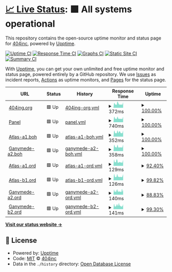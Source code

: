 # [📈 Live Status](https://404incorporated.github.io/upptime): <!--live status--> **🟩 All systems operational**

This repository contains the open-source uptime monitor and status page for [404inc](https://404inc.org), powered by [Upptime](https://github.com/upptime/upptime).

[![Uptime CI](https://github.com/404incorporated/upptime/workflows/Uptime%20CI/badge.svg)](https://github.com/404incorporated/upptime/actions?query=workflow%3A%22Uptime+CI%22)
[![Response Time CI](https://github.com/404incorporated/upptime/workflows/Response%20Time%20CI/badge.svg)](https://github.com/404incorporated/upptime/actions?query=workflow%3A%22Response+Time+CI%22)
[![Graphs CI](https://github.com/404incorporated/upptime/workflows/Graphs%20CI/badge.svg)](https://github.com/404incorporated/upptime/actions?query=workflow%3A%22Graphs+CI%22)
[![Static Site CI](https://github.com/404incorporated/upptime/workflows/Static%20Site%20CI/badge.svg)](https://github.com/404incorporated/upptime/actions?query=workflow%3A%22Static+Site+CI%22)
[![Summary CI](https://github.com/404incorporated/upptime/workflows/Summary%20CI/badge.svg)](https://github.com/404incorporated/upptime/actions?query=workflow%3A%22Summary+CI%22)

With [Upptime](https://upptime.js.org), you can get your own unlimited and free uptime monitor and status page, powered entirely by a GitHub repository. We use [Issues](https://github.com/404incorporated/upptime/issues) as incident reports, [Actions](https://github.com/404incorporated/upptime/actions) as uptime monitors, and [Pages](https://404incorporated.github.io/upptime) for the status page.

<!--start: status pages-->
<!-- This summary is generated by Upptime (https://github.com/upptime/upptime) -->
<!-- Do not edit this manually, your changes will be overwritten -->
<!-- prettier-ignore -->
| URL | Status | History | Response Time | Uptime |
| --- | ------ | ------- | ------------- | ------ |
| <img alt="" src="https://favicons.githubusercontent.com/404inc.org" height="13"> [404ing.org](https://404inc.org) | 🟩 Up | [404ing-org.yml](https://github.com/404incorporated/upptime/commits/HEAD/history/404ing-org.yml) | <details><summary><img alt="Response time graph" src="./graphs/404ing-org/response-time-week.png" height="20"> 372ms</summary><br><a href="https://status.404inc.org/history/404ing-org"><img alt="Response time 447" src="https://img.shields.io/endpoint?url=https%3A%2F%2Fraw.githubusercontent.com%2F404incorporated%2Fupptime%2FHEAD%2Fapi%2F404ing-org%2Fresponse-time.json"></a><br><a href="https://status.404inc.org/history/404ing-org"><img alt="24-hour response time 378" src="https://img.shields.io/endpoint?url=https%3A%2F%2Fraw.githubusercontent.com%2F404incorporated%2Fupptime%2FHEAD%2Fapi%2F404ing-org%2Fresponse-time-day.json"></a><br><a href="https://status.404inc.org/history/404ing-org"><img alt="7-day response time 372" src="https://img.shields.io/endpoint?url=https%3A%2F%2Fraw.githubusercontent.com%2F404incorporated%2Fupptime%2FHEAD%2Fapi%2F404ing-org%2Fresponse-time-week.json"></a><br><a href="https://status.404inc.org/history/404ing-org"><img alt="30-day response time 431" src="https://img.shields.io/endpoint?url=https%3A%2F%2Fraw.githubusercontent.com%2F404incorporated%2Fupptime%2FHEAD%2Fapi%2F404ing-org%2Fresponse-time-month.json"></a><br><a href="https://status.404inc.org/history/404ing-org"><img alt="1-year response time 447" src="https://img.shields.io/endpoint?url=https%3A%2F%2Fraw.githubusercontent.com%2F404incorporated%2Fupptime%2FHEAD%2Fapi%2F404ing-org%2Fresponse-time-year.json"></a></details> | <details><summary><a href="https://status.404inc.org/history/404ing-org">100.00%</a></summary><a href="https://status.404inc.org/history/404ing-org"><img alt="All-time uptime 100.00%" src="https://img.shields.io/endpoint?url=https%3A%2F%2Fraw.githubusercontent.com%2F404incorporated%2Fupptime%2FHEAD%2Fapi%2F404ing-org%2Fuptime.json"></a><br><a href="https://status.404inc.org/history/404ing-org"><img alt="24-hour uptime 100.00%" src="https://img.shields.io/endpoint?url=https%3A%2F%2Fraw.githubusercontent.com%2F404incorporated%2Fupptime%2FHEAD%2Fapi%2F404ing-org%2Fuptime-day.json"></a><br><a href="https://status.404inc.org/history/404ing-org"><img alt="7-day uptime 100.00%" src="https://img.shields.io/endpoint?url=https%3A%2F%2Fraw.githubusercontent.com%2F404incorporated%2Fupptime%2FHEAD%2Fapi%2F404ing-org%2Fuptime-week.json"></a><br><a href="https://status.404inc.org/history/404ing-org"><img alt="30-day uptime 100.00%" src="https://img.shields.io/endpoint?url=https%3A%2F%2Fraw.githubusercontent.com%2F404incorporated%2Fupptime%2FHEAD%2Fapi%2F404ing-org%2Fuptime-month.json"></a><br><a href="https://status.404inc.org/history/404ing-org"><img alt="1-year uptime 100.00%" src="https://img.shields.io/endpoint?url=https%3A%2F%2Fraw.githubusercontent.com%2F404incorporated%2Fupptime%2FHEAD%2Fapi%2F404ing-org%2Fuptime-year.json"></a></details>
| <img alt="" src="https://favicons.githubusercontent.com/panel.404inc.org" height="13"> [Panel](https://panel.404inc.org) | 🟩 Up | [panel.yml](https://github.com/404incorporated/upptime/commits/HEAD/history/panel.yml) | <details><summary><img alt="Response time graph" src="./graphs/panel/response-time-week.png" height="20"> 740ms</summary><br><a href="https://status.404inc.org/history/panel"><img alt="Response time 780" src="https://img.shields.io/endpoint?url=https%3A%2F%2Fraw.githubusercontent.com%2F404incorporated%2Fupptime%2FHEAD%2Fapi%2Fpanel%2Fresponse-time.json"></a><br><a href="https://status.404inc.org/history/panel"><img alt="24-hour response time 779" src="https://img.shields.io/endpoint?url=https%3A%2F%2Fraw.githubusercontent.com%2F404incorporated%2Fupptime%2FHEAD%2Fapi%2Fpanel%2Fresponse-time-day.json"></a><br><a href="https://status.404inc.org/history/panel"><img alt="7-day response time 740" src="https://img.shields.io/endpoint?url=https%3A%2F%2Fraw.githubusercontent.com%2F404incorporated%2Fupptime%2FHEAD%2Fapi%2Fpanel%2Fresponse-time-week.json"></a><br><a href="https://status.404inc.org/history/panel"><img alt="30-day response time 782" src="https://img.shields.io/endpoint?url=https%3A%2F%2Fraw.githubusercontent.com%2F404incorporated%2Fupptime%2FHEAD%2Fapi%2Fpanel%2Fresponse-time-month.json"></a><br><a href="https://status.404inc.org/history/panel"><img alt="1-year response time 780" src="https://img.shields.io/endpoint?url=https%3A%2F%2Fraw.githubusercontent.com%2F404incorporated%2Fupptime%2FHEAD%2Fapi%2Fpanel%2Fresponse-time-year.json"></a></details> | <details><summary><a href="https://status.404inc.org/history/panel">100.00%</a></summary><a href="https://status.404inc.org/history/panel"><img alt="All-time uptime 99.97%" src="https://img.shields.io/endpoint?url=https%3A%2F%2Fraw.githubusercontent.com%2F404incorporated%2Fupptime%2FHEAD%2Fapi%2Fpanel%2Fuptime.json"></a><br><a href="https://status.404inc.org/history/panel"><img alt="24-hour uptime 100.00%" src="https://img.shields.io/endpoint?url=https%3A%2F%2Fraw.githubusercontent.com%2F404incorporated%2Fupptime%2FHEAD%2Fapi%2Fpanel%2Fuptime-day.json"></a><br><a href="https://status.404inc.org/history/panel"><img alt="7-day uptime 100.00%" src="https://img.shields.io/endpoint?url=https%3A%2F%2Fraw.githubusercontent.com%2F404incorporated%2Fupptime%2FHEAD%2Fapi%2Fpanel%2Fuptime-week.json"></a><br><a href="https://status.404inc.org/history/panel"><img alt="30-day uptime 99.97%" src="https://img.shields.io/endpoint?url=https%3A%2F%2Fraw.githubusercontent.com%2F404incorporated%2Fupptime%2FHEAD%2Fapi%2Fpanel%2Fuptime-month.json"></a><br><a href="https://status.404inc.org/history/panel"><img alt="1-year uptime 99.97%" src="https://img.shields.io/endpoint?url=https%3A%2F%2Fraw.githubusercontent.com%2F404incorporated%2Fupptime%2FHEAD%2Fapi%2Fpanel%2Fuptime-year.json"></a></details>
| <img alt="" src="https://favicons.githubusercontent.com/atlas-a1.boh.404inc.org" height="13"> [Atlas-a1.boh](https://atlas-a1.boh.404inc.org) | 🟩 Up | [atlas-a1-boh.yml](https://github.com/404incorporated/upptime/commits/HEAD/history/atlas-a1-boh.yml) | <details><summary><img alt="Response time graph" src="./graphs/atlas-a1-boh/response-time-week.png" height="20"> 352ms</summary><br><a href="https://status.404inc.org/history/atlas-a1-boh"><img alt="Response time 355" src="https://img.shields.io/endpoint?url=https%3A%2F%2Fraw.githubusercontent.com%2F404incorporated%2Fupptime%2FHEAD%2Fapi%2Fatlas-a1-boh%2Fresponse-time.json"></a><br><a href="https://status.404inc.org/history/atlas-a1-boh"><img alt="24-hour response time 377" src="https://img.shields.io/endpoint?url=https%3A%2F%2Fraw.githubusercontent.com%2F404incorporated%2Fupptime%2FHEAD%2Fapi%2Fatlas-a1-boh%2Fresponse-time-day.json"></a><br><a href="https://status.404inc.org/history/atlas-a1-boh"><img alt="7-day response time 352" src="https://img.shields.io/endpoint?url=https%3A%2F%2Fraw.githubusercontent.com%2F404incorporated%2Fupptime%2FHEAD%2Fapi%2Fatlas-a1-boh%2Fresponse-time-week.json"></a><br><a href="https://status.404inc.org/history/atlas-a1-boh"><img alt="30-day response time 358" src="https://img.shields.io/endpoint?url=https%3A%2F%2Fraw.githubusercontent.com%2F404incorporated%2Fupptime%2FHEAD%2Fapi%2Fatlas-a1-boh%2Fresponse-time-month.json"></a><br><a href="https://status.404inc.org/history/atlas-a1-boh"><img alt="1-year response time 355" src="https://img.shields.io/endpoint?url=https%3A%2F%2Fraw.githubusercontent.com%2F404incorporated%2Fupptime%2FHEAD%2Fapi%2Fatlas-a1-boh%2Fresponse-time-year.json"></a></details> | <details><summary><a href="https://status.404inc.org/history/atlas-a1-boh">100.00%</a></summary><a href="https://status.404inc.org/history/atlas-a1-boh"><img alt="All-time uptime 99.97%" src="https://img.shields.io/endpoint?url=https%3A%2F%2Fraw.githubusercontent.com%2F404incorporated%2Fupptime%2FHEAD%2Fapi%2Fatlas-a1-boh%2Fuptime.json"></a><br><a href="https://status.404inc.org/history/atlas-a1-boh"><img alt="24-hour uptime 100.00%" src="https://img.shields.io/endpoint?url=https%3A%2F%2Fraw.githubusercontent.com%2F404incorporated%2Fupptime%2FHEAD%2Fapi%2Fatlas-a1-boh%2Fuptime-day.json"></a><br><a href="https://status.404inc.org/history/atlas-a1-boh"><img alt="7-day uptime 100.00%" src="https://img.shields.io/endpoint?url=https%3A%2F%2Fraw.githubusercontent.com%2F404incorporated%2Fupptime%2FHEAD%2Fapi%2Fatlas-a1-boh%2Fuptime-week.json"></a><br><a href="https://status.404inc.org/history/atlas-a1-boh"><img alt="30-day uptime 99.97%" src="https://img.shields.io/endpoint?url=https%3A%2F%2Fraw.githubusercontent.com%2F404incorporated%2Fupptime%2FHEAD%2Fapi%2Fatlas-a1-boh%2Fuptime-month.json"></a><br><a href="https://status.404inc.org/history/atlas-a1-boh"><img alt="1-year uptime 99.97%" src="https://img.shields.io/endpoint?url=https%3A%2F%2Fraw.githubusercontent.com%2F404incorporated%2Fupptime%2FHEAD%2Fapi%2Fatlas-a1-boh%2Fuptime-year.json"></a></details>
| <img alt="" src="https://favicons.githubusercontent.com/ganymede-a2.boh.404inc.org" height="13"> [Ganymede-a2.boh](https://ganymede-a2.boh.404inc.org) | 🟩 Up | [ganymede-a2-boh.yml](https://github.com/404incorporated/upptime/commits/HEAD/history/ganymede-a2-boh.yml) | <details><summary><img alt="Response time graph" src="./graphs/ganymede-a2-boh/response-time-week.png" height="20"> 358ms</summary><br><a href="https://status.404inc.org/history/ganymede-a2-boh"><img alt="Response time 528" src="https://img.shields.io/endpoint?url=https%3A%2F%2Fraw.githubusercontent.com%2F404incorporated%2Fupptime%2FHEAD%2Fapi%2Fganymede-a2-boh%2Fresponse-time.json"></a><br><a href="https://status.404inc.org/history/ganymede-a2-boh"><img alt="24-hour response time 393" src="https://img.shields.io/endpoint?url=https%3A%2F%2Fraw.githubusercontent.com%2F404incorporated%2Fupptime%2FHEAD%2Fapi%2Fganymede-a2-boh%2Fresponse-time-day.json"></a><br><a href="https://status.404inc.org/history/ganymede-a2-boh"><img alt="7-day response time 358" src="https://img.shields.io/endpoint?url=https%3A%2F%2Fraw.githubusercontent.com%2F404incorporated%2Fupptime%2FHEAD%2Fapi%2Fganymede-a2-boh%2Fresponse-time-week.json"></a><br><a href="https://status.404inc.org/history/ganymede-a2-boh"><img alt="30-day response time 373" src="https://img.shields.io/endpoint?url=https%3A%2F%2Fraw.githubusercontent.com%2F404incorporated%2Fupptime%2FHEAD%2Fapi%2Fganymede-a2-boh%2Fresponse-time-month.json"></a><br><a href="https://status.404inc.org/history/ganymede-a2-boh"><img alt="1-year response time 528" src="https://img.shields.io/endpoint?url=https%3A%2F%2Fraw.githubusercontent.com%2F404incorporated%2Fupptime%2FHEAD%2Fapi%2Fganymede-a2-boh%2Fresponse-time-year.json"></a></details> | <details><summary><a href="https://status.404inc.org/history/ganymede-a2-boh">100.00%</a></summary><a href="https://status.404inc.org/history/ganymede-a2-boh"><img alt="All-time uptime 99.85%" src="https://img.shields.io/endpoint?url=https%3A%2F%2Fraw.githubusercontent.com%2F404incorporated%2Fupptime%2FHEAD%2Fapi%2Fganymede-a2-boh%2Fuptime.json"></a><br><a href="https://status.404inc.org/history/ganymede-a2-boh"><img alt="24-hour uptime 100.00%" src="https://img.shields.io/endpoint?url=https%3A%2F%2Fraw.githubusercontent.com%2F404incorporated%2Fupptime%2FHEAD%2Fapi%2Fganymede-a2-boh%2Fuptime-day.json"></a><br><a href="https://status.404inc.org/history/ganymede-a2-boh"><img alt="7-day uptime 100.00%" src="https://img.shields.io/endpoint?url=https%3A%2F%2Fraw.githubusercontent.com%2F404incorporated%2Fupptime%2FHEAD%2Fapi%2Fganymede-a2-boh%2Fuptime-week.json"></a><br><a href="https://status.404inc.org/history/ganymede-a2-boh"><img alt="30-day uptime 99.97%" src="https://img.shields.io/endpoint?url=https%3A%2F%2Fraw.githubusercontent.com%2F404incorporated%2Fupptime%2FHEAD%2Fapi%2Fganymede-a2-boh%2Fuptime-month.json"></a><br><a href="https://status.404inc.org/history/ganymede-a2-boh"><img alt="1-year uptime 99.85%" src="https://img.shields.io/endpoint?url=https%3A%2F%2Fraw.githubusercontent.com%2F404incorporated%2Fupptime%2FHEAD%2Fapi%2Fganymede-a2-boh%2Fuptime-year.json"></a></details>
| <img alt="" src="https://favicons.githubusercontent.com/atlas-a1.ord.404inc.org" height="13"> [Atlas-a1.ord](https://atlas-a1.ord.404inc.org) | 🟩 Up | [atlas-a1-ord.yml](https://github.com/404incorporated/upptime/commits/HEAD/history/atlas-a1-ord.yml) | <details><summary><img alt="Response time graph" src="./graphs/atlas-a1-ord/response-time-week.png" height="20"> 129ms</summary><br><a href="https://status.404inc.org/history/atlas-a1-ord"><img alt="Response time 417" src="https://img.shields.io/endpoint?url=https%3A%2F%2Fraw.githubusercontent.com%2F404incorporated%2Fupptime%2FHEAD%2Fapi%2Fatlas-a1-ord%2Fresponse-time.json"></a><br><a href="https://status.404inc.org/history/atlas-a1-ord"><img alt="24-hour response time 137" src="https://img.shields.io/endpoint?url=https%3A%2F%2Fraw.githubusercontent.com%2F404incorporated%2Fupptime%2FHEAD%2Fapi%2Fatlas-a1-ord%2Fresponse-time-day.json"></a><br><a href="https://status.404inc.org/history/atlas-a1-ord"><img alt="7-day response time 129" src="https://img.shields.io/endpoint?url=https%3A%2F%2Fraw.githubusercontent.com%2F404incorporated%2Fupptime%2FHEAD%2Fapi%2Fatlas-a1-ord%2Fresponse-time-week.json"></a><br><a href="https://status.404inc.org/history/atlas-a1-ord"><img alt="30-day response time 136" src="https://img.shields.io/endpoint?url=https%3A%2F%2Fraw.githubusercontent.com%2F404incorporated%2Fupptime%2FHEAD%2Fapi%2Fatlas-a1-ord%2Fresponse-time-month.json"></a><br><a href="https://status.404inc.org/history/atlas-a1-ord"><img alt="1-year response time 417" src="https://img.shields.io/endpoint?url=https%3A%2F%2Fraw.githubusercontent.com%2F404incorporated%2Fupptime%2FHEAD%2Fapi%2Fatlas-a1-ord%2Fresponse-time-year.json"></a></details> | <details><summary><a href="https://status.404inc.org/history/atlas-a1-ord">92.40%</a></summary><a href="https://status.404inc.org/history/atlas-a1-ord"><img alt="All-time uptime 98.29%" src="https://img.shields.io/endpoint?url=https%3A%2F%2Fraw.githubusercontent.com%2F404incorporated%2Fupptime%2FHEAD%2Fapi%2Fatlas-a1-ord%2Fuptime.json"></a><br><a href="https://status.404inc.org/history/atlas-a1-ord"><img alt="24-hour uptime 100.00%" src="https://img.shields.io/endpoint?url=https%3A%2F%2Fraw.githubusercontent.com%2F404incorporated%2Fupptime%2FHEAD%2Fapi%2Fatlas-a1-ord%2Fuptime-day.json"></a><br><a href="https://status.404inc.org/history/atlas-a1-ord"><img alt="7-day uptime 92.40%" src="https://img.shields.io/endpoint?url=https%3A%2F%2Fraw.githubusercontent.com%2F404incorporated%2Fupptime%2FHEAD%2Fapi%2Fatlas-a1-ord%2Fuptime-week.json"></a><br><a href="https://status.404inc.org/history/atlas-a1-ord"><img alt="30-day uptime 98.20%" src="https://img.shields.io/endpoint?url=https%3A%2F%2Fraw.githubusercontent.com%2F404incorporated%2Fupptime%2FHEAD%2Fapi%2Fatlas-a1-ord%2Fuptime-month.json"></a><br><a href="https://status.404inc.org/history/atlas-a1-ord"><img alt="1-year uptime 98.29%" src="https://img.shields.io/endpoint?url=https%3A%2F%2Fraw.githubusercontent.com%2F404incorporated%2Fupptime%2FHEAD%2Fapi%2Fatlas-a1-ord%2Fuptime-year.json"></a></details>
| <img alt="" src="https://favicons.githubusercontent.com/atlas-b1.ord.404inc.org" height="13"> [Atlas-b1.ord](https://atlas-b1.ord.404inc.org) | 🟩 Up | [atlas-b1-ord.yml](https://github.com/404incorporated/upptime/commits/HEAD/history/atlas-b1-ord.yml) | <details><summary><img alt="Response time graph" src="./graphs/atlas-b1-ord/response-time-week.png" height="20"> 126ms</summary><br><a href="https://status.404inc.org/history/atlas-b1-ord"><img alt="Response time 140" src="https://img.shields.io/endpoint?url=https%3A%2F%2Fraw.githubusercontent.com%2F404incorporated%2Fupptime%2FHEAD%2Fapi%2Fatlas-b1-ord%2Fresponse-time.json"></a><br><a href="https://status.404inc.org/history/atlas-b1-ord"><img alt="24-hour response time 139" src="https://img.shields.io/endpoint?url=https%3A%2F%2Fraw.githubusercontent.com%2F404incorporated%2Fupptime%2FHEAD%2Fapi%2Fatlas-b1-ord%2Fresponse-time-day.json"></a><br><a href="https://status.404inc.org/history/atlas-b1-ord"><img alt="7-day response time 126" src="https://img.shields.io/endpoint?url=https%3A%2F%2Fraw.githubusercontent.com%2F404incorporated%2Fupptime%2FHEAD%2Fapi%2Fatlas-b1-ord%2Fresponse-time-week.json"></a><br><a href="https://status.404inc.org/history/atlas-b1-ord"><img alt="30-day response time 140" src="https://img.shields.io/endpoint?url=https%3A%2F%2Fraw.githubusercontent.com%2F404incorporated%2Fupptime%2FHEAD%2Fapi%2Fatlas-b1-ord%2Fresponse-time-month.json"></a><br><a href="https://status.404inc.org/history/atlas-b1-ord"><img alt="1-year response time 140" src="https://img.shields.io/endpoint?url=https%3A%2F%2Fraw.githubusercontent.com%2F404incorporated%2Fupptime%2FHEAD%2Fapi%2Fatlas-b1-ord%2Fresponse-time-year.json"></a></details> | <details><summary><a href="https://status.404inc.org/history/atlas-b1-ord">99.82%</a></summary><a href="https://status.404inc.org/history/atlas-b1-ord"><img alt="All-time uptime 96.70%" src="https://img.shields.io/endpoint?url=https%3A%2F%2Fraw.githubusercontent.com%2F404incorporated%2Fupptime%2FHEAD%2Fapi%2Fatlas-b1-ord%2Fuptime.json"></a><br><a href="https://status.404inc.org/history/atlas-b1-ord"><img alt="24-hour uptime 100.00%" src="https://img.shields.io/endpoint?url=https%3A%2F%2Fraw.githubusercontent.com%2F404incorporated%2Fupptime%2FHEAD%2Fapi%2Fatlas-b1-ord%2Fuptime-day.json"></a><br><a href="https://status.404inc.org/history/atlas-b1-ord"><img alt="7-day uptime 99.82%" src="https://img.shields.io/endpoint?url=https%3A%2F%2Fraw.githubusercontent.com%2F404incorporated%2Fupptime%2FHEAD%2Fapi%2Fatlas-b1-ord%2Fuptime-week.json"></a><br><a href="https://status.404inc.org/history/atlas-b1-ord"><img alt="30-day uptime 96.31%" src="https://img.shields.io/endpoint?url=https%3A%2F%2Fraw.githubusercontent.com%2F404incorporated%2Fupptime%2FHEAD%2Fapi%2Fatlas-b1-ord%2Fuptime-month.json"></a><br><a href="https://status.404inc.org/history/atlas-b1-ord"><img alt="1-year uptime 96.70%" src="https://img.shields.io/endpoint?url=https%3A%2F%2Fraw.githubusercontent.com%2F404incorporated%2Fupptime%2FHEAD%2Fapi%2Fatlas-b1-ord%2Fuptime-year.json"></a></details>
| <img alt="" src="https://favicons.githubusercontent.com/ganymede-a2.ord.404inc.org" height="13"> [Ganymede-a2.ord](https://ganymede-a2.ord.404inc.org) | 🟩 Up | [ganymede-a2-ord.yml](https://github.com/404incorporated/upptime/commits/HEAD/history/ganymede-a2-ord.yml) | <details><summary><img alt="Response time graph" src="./graphs/ganymede-a2-ord/response-time-week.png" height="20"> 140ms</summary><br><a href="https://status.404inc.org/history/ganymede-a2-ord"><img alt="Response time 361" src="https://img.shields.io/endpoint?url=https%3A%2F%2Fraw.githubusercontent.com%2F404incorporated%2Fupptime%2FHEAD%2Fapi%2Fganymede-a2-ord%2Fresponse-time.json"></a><br><a href="https://status.404inc.org/history/ganymede-a2-ord"><img alt="24-hour response time 150" src="https://img.shields.io/endpoint?url=https%3A%2F%2Fraw.githubusercontent.com%2F404incorporated%2Fupptime%2FHEAD%2Fapi%2Fganymede-a2-ord%2Fresponse-time-day.json"></a><br><a href="https://status.404inc.org/history/ganymede-a2-ord"><img alt="7-day response time 140" src="https://img.shields.io/endpoint?url=https%3A%2F%2Fraw.githubusercontent.com%2F404incorporated%2Fupptime%2FHEAD%2Fapi%2Fganymede-a2-ord%2Fresponse-time-week.json"></a><br><a href="https://status.404inc.org/history/ganymede-a2-ord"><img alt="30-day response time 142" src="https://img.shields.io/endpoint?url=https%3A%2F%2Fraw.githubusercontent.com%2F404incorporated%2Fupptime%2FHEAD%2Fapi%2Fganymede-a2-ord%2Fresponse-time-month.json"></a><br><a href="https://status.404inc.org/history/ganymede-a2-ord"><img alt="1-year response time 361" src="https://img.shields.io/endpoint?url=https%3A%2F%2Fraw.githubusercontent.com%2F404incorporated%2Fupptime%2FHEAD%2Fapi%2Fganymede-a2-ord%2Fresponse-time-year.json"></a></details> | <details><summary><a href="https://status.404inc.org/history/ganymede-a2-ord">88.83%</a></summary><a href="https://status.404inc.org/history/ganymede-a2-ord"><img alt="All-time uptime 97.61%" src="https://img.shields.io/endpoint?url=https%3A%2F%2Fraw.githubusercontent.com%2F404incorporated%2Fupptime%2FHEAD%2Fapi%2Fganymede-a2-ord%2Fuptime.json"></a><br><a href="https://status.404inc.org/history/ganymede-a2-ord"><img alt="24-hour uptime 25.10%" src="https://img.shields.io/endpoint?url=https%3A%2F%2Fraw.githubusercontent.com%2F404incorporated%2Fupptime%2FHEAD%2Fapi%2Fganymede-a2-ord%2Fuptime-day.json"></a><br><a href="https://status.404inc.org/history/ganymede-a2-ord"><img alt="7-day uptime 88.83%" src="https://img.shields.io/endpoint?url=https%3A%2F%2Fraw.githubusercontent.com%2F404incorporated%2Fupptime%2FHEAD%2Fapi%2Fganymede-a2-ord%2Fuptime-week.json"></a><br><a href="https://status.404inc.org/history/ganymede-a2-ord"><img alt="30-day uptime 97.38%" src="https://img.shields.io/endpoint?url=https%3A%2F%2Fraw.githubusercontent.com%2F404incorporated%2Fupptime%2FHEAD%2Fapi%2Fganymede-a2-ord%2Fuptime-month.json"></a><br><a href="https://status.404inc.org/history/ganymede-a2-ord"><img alt="1-year uptime 97.61%" src="https://img.shields.io/endpoint?url=https%3A%2F%2Fraw.githubusercontent.com%2F404incorporated%2Fupptime%2FHEAD%2Fapi%2Fganymede-a2-ord%2Fuptime-year.json"></a></details>
| <img alt="" src="https://favicons.githubusercontent.com/ganymede-b2.ord.404inc.org" height="13"> [Ganymede-b2.ord](https://ganymede-b2.ord.404inc.org) | 🟩 Up | [ganymede-b2-ord.yml](https://github.com/404incorporated/upptime/commits/HEAD/history/ganymede-b2-ord.yml) | <details><summary><img alt="Response time graph" src="./graphs/ganymede-b2-ord/response-time-week.png" height="20"> 141ms</summary><br><a href="https://status.404inc.org/history/ganymede-b2-ord"><img alt="Response time 149" src="https://img.shields.io/endpoint?url=https%3A%2F%2Fraw.githubusercontent.com%2F404incorporated%2Fupptime%2FHEAD%2Fapi%2Fganymede-b2-ord%2Fresponse-time.json"></a><br><a href="https://status.404inc.org/history/ganymede-b2-ord"><img alt="24-hour response time 139" src="https://img.shields.io/endpoint?url=https%3A%2F%2Fraw.githubusercontent.com%2F404incorporated%2Fupptime%2FHEAD%2Fapi%2Fganymede-b2-ord%2Fresponse-time-day.json"></a><br><a href="https://status.404inc.org/history/ganymede-b2-ord"><img alt="7-day response time 141" src="https://img.shields.io/endpoint?url=https%3A%2F%2Fraw.githubusercontent.com%2F404incorporated%2Fupptime%2FHEAD%2Fapi%2Fganymede-b2-ord%2Fresponse-time-week.json"></a><br><a href="https://status.404inc.org/history/ganymede-b2-ord"><img alt="30-day response time 151" src="https://img.shields.io/endpoint?url=https%3A%2F%2Fraw.githubusercontent.com%2F404incorporated%2Fupptime%2FHEAD%2Fapi%2Fganymede-b2-ord%2Fresponse-time-month.json"></a><br><a href="https://status.404inc.org/history/ganymede-b2-ord"><img alt="1-year response time 149" src="https://img.shields.io/endpoint?url=https%3A%2F%2Fraw.githubusercontent.com%2F404incorporated%2Fupptime%2FHEAD%2Fapi%2Fganymede-b2-ord%2Fresponse-time-year.json"></a></details> | <details><summary><a href="https://status.404inc.org/history/ganymede-b2-ord">99.30%</a></summary><a href="https://status.404inc.org/history/ganymede-b2-ord"><img alt="All-time uptime 99.82%" src="https://img.shields.io/endpoint?url=https%3A%2F%2Fraw.githubusercontent.com%2F404incorporated%2Fupptime%2FHEAD%2Fapi%2Fganymede-b2-ord%2Fuptime.json"></a><br><a href="https://status.404inc.org/history/ganymede-b2-ord"><img alt="24-hour uptime 100.00%" src="https://img.shields.io/endpoint?url=https%3A%2F%2Fraw.githubusercontent.com%2F404incorporated%2Fupptime%2FHEAD%2Fapi%2Fganymede-b2-ord%2Fuptime-day.json"></a><br><a href="https://status.404inc.org/history/ganymede-b2-ord"><img alt="7-day uptime 99.30%" src="https://img.shields.io/endpoint?url=https%3A%2F%2Fraw.githubusercontent.com%2F404incorporated%2Fupptime%2FHEAD%2Fapi%2Fganymede-b2-ord%2Fuptime-week.json"></a><br><a href="https://status.404inc.org/history/ganymede-b2-ord"><img alt="30-day uptime 99.80%" src="https://img.shields.io/endpoint?url=https%3A%2F%2Fraw.githubusercontent.com%2F404incorporated%2Fupptime%2FHEAD%2Fapi%2Fganymede-b2-ord%2Fuptime-month.json"></a><br><a href="https://status.404inc.org/history/ganymede-b2-ord"><img alt="1-year uptime 99.82%" src="https://img.shields.io/endpoint?url=https%3A%2F%2Fraw.githubusercontent.com%2F404incorporated%2Fupptime%2FHEAD%2Fapi%2Fganymede-b2-ord%2Fuptime-year.json"></a></details>

<!--end: status pages-->

[**Visit our status website →**](https://404incorporated.github.io/upptime)

## 📄 License

- Powered by: [Upptime](https://github.com/upptime/upptime)
- Code: [MIT](./LICENSE) © [404inc](https://404inc.org)
- Data in the `./history` directory: [Open Database License](https://opendatacommons.org/licenses/odbl/1-0/)
